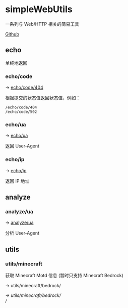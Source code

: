 # simpleWebUtils

一系列与 Web/HTTP 相关的简易工具

[Github](https://github.com/gggxbbb/simpleWebUtils)

## echo

单纯地返回

### echo/code

-> [echo/code/404](https://t.gxb.icu/echo/code/404)

根据提交的状态值返回状态值，例如：
```
/echo/code/404
/echo/code/502
```

### echo/ua

-> [echo/ua](https://t.gxb.icu/echo/ua)

返回 User-Agent

### echo/ip
-> [echo/ip](https://t.gxb.icu/echo/ip)

返回 IP 地址

## analyze

### analyze/ua

-> [analyze/ua](https://t.gxb.icu/analyze/ua)

分析 User-Agent

## utils

### utils/minecraft

获取 Minecraft Motd 信息 (暂时只支持 Minecraft Bedrock)

-> utils/minecraft/bedrock/<address>
-> utils/minecraft/bedrock/<address>/<port>